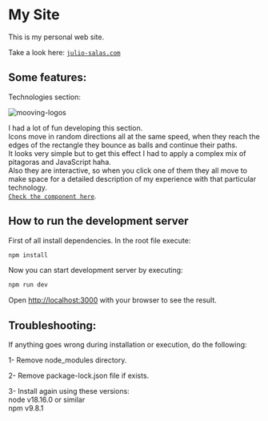 
# My Site

This is my personal web site.

Take a look here: [`julio-salas.com`](https://julio-salas.com/)

## Some features:
Technologies section:  

![mooving-logos](https://github.com/juliosalas89/my-site/assets/95373869/929c8052-7c27-4d30-9005-ac6f25fd5e0c)

I had a lot of fun developing this section.  
Icons move in random directions all at the same speed, when they reach the edges of the rectangle they bounce as balls and continue their paths.  
It looks very simple but to get this effect I had to apply a complex mix of pitagoras and JavaScript haha.  
Also they are interactive, so when you click one of them they all move to make space for a detailed description of my experience with that particular technology.  
[`Check the component here`](https://github.com/juliosalas89/my-site/blob/master/src/components/technologies/TechIcon.jsx).

## How to run the development server

First of all install dependencies.
In the root file execute:
```bash
npm install
```

Now you can start development server by executing:
```bash
npm run dev
```
Open [http://localhost:3000](http://localhost:3000) with your browser to see the result.


## Troubleshooting:

If anything goes wrong during installation or execution, do the following:  

1- Remove node_modules directory.  

2- Remove package-lock.json file if exists.  

3- Install again using these versions:   
    node v18.16.0 or similar  
    npm v9.8.1  